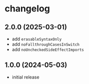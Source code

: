 # changelog

## 2.0.0 (2025-03-01)

* add `erasableSyntaxOnly`
* add `noFallthroughCasesInSwitch`
* add `noUncheckedSideEffectImports`

## 1.0.0 (2024-05-03)

* initial release
